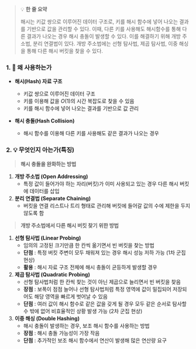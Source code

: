 > 💡 **한 줄 요약**
>
> 해시는 키값 쌍으로 이루어진 데이터 구조로, 키를 해시 함수에 넣어 나오는 결과를 기반으로 값을 관리할 수 있다. 이때, 다른 키를 사용해도 해시함수를 통해 다른 결과가 나오는 경우 해시 충돌이 발생할 수 있다. 이를 해결하기 위해 개방 주소법, 분리 연결법이 있다. 개방 주소법에는 선형 탐사법, 제곱 탐사법, 이중 해싱을 통해 다른 해시 버킷을 찾을 수 있다.

### 1. 🤔 왜 사용하는가

- **해시(Hash) 자료 구조**

  - 키값 쌍으로 이루어진 데이터 구조
  - 키를 이용해 값을 $O(1)$의 시간 복잡도로 찾을 수 있음
  - 키를 해시 함수에 넣어 나오는 결과를 기반으로 값 관리

- **해시 충돌(Hash Collision)**
  - 해시 함수를 이용해 다른 키를 사용해도 같은 결과가 나오는 경우

### 2. 💡 무엇인지 아는가(특징)

> **해시 충돌을 완화하는 방법**

1. **개방 주소법 (Open Addressing)**
   - 특정 값이 들어가야 하는 자리(버킷)가 이미 사용되고 있는 경우 다른 해시 버킷에 데이터를 삽입
2. **분리 연결법 (Separate Chaining)**
   - 버킷을 연결 리스트나 트리 형태로 관리해 버킷에 들어갈 값의 수에 제한을 두지 않도록 함

> **개방 주소법에서 다른 해시 버킷 찾기 위한 방법**

1. **선형 탐사법 (Linear Probing)**
   - 임의의 고정된 크기만큼 한 칸씩 옮기면서 빈 버킷을 찾는 방법
   - **단점** : 특정 버킷 주변이 모두 채워져 있는 경우 해시 성능 저하 가능 (1차 군집 현상)
   - **활용** : 해시 자료 구조 전체에 해시 충돌이 균등하게 발생할 경우
2. **제곱 탐사법 (Quadratic Probing)**
   - 선형 탐사법처럼 한 칸씩 찾는 것이 아닌 제곱으로 늘리면서 빈 버킷을 찾음
   - **장점** : 보폭이 점점 늘어나 선형 탐사법처럼 특정 영역에 값이 밀집되어 저장되어도 해당 영역을 빠르게 벗어날 수 있음
   - **단점** : 여러 값이 해시 함수로 같은 값을 갖게 될 경우 모두 같은 순서로 탐사할 수 밖에 없어 비효율적인 상황 발생 가능 (2차 군집 현상)
3. **이중 해싱 (Double Hashing)**
   - 해시 충돌이 발생하는 경우, 보조 해시 함수를 사용하는 방법
   - **장점** : 해시 충돌 가능성이 가장 작음
   - **단점** : 추가적인 보조 해시 함수에서 연산이 발생해 많은 연산량 요구
